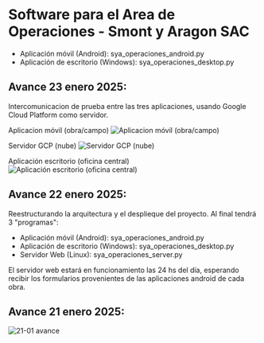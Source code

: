 # Software para el Area de Operaciones - Smont y Aragon SAC

- Aplicación móvil (Android):           sya_operaciones_android.py
- Aplicación de escritorio (Windows):   sya_operaciones_desktop.py


## Avance 23 enero 2025:
Intercomunicacion de prueba entre las tres aplicaciones, usando Google Cloud Platform como servidor.

Aplicacion móvil (obra/campo)
![Aplicacion móvil (obra/campo)](https://github.com/user-attachments/assets/b436706a-9f15-4dd9-9573-253b1563213a)

Servidor GCP (nube)
![Servidor GCP (nube)](https://github.com/user-attachments/assets/5c3b9d96-7e7b-406f-abd7-3dda5c6dec66)

Aplicación escritorio (oficina central)
![Aplicación escritorio (oficina central)](https://github.com/user-attachments/assets/2fe87503-0806-4e7d-ad2e-11cefba9eae8)


## Avance 22 enero 2025:
Reestructurando la arquitectura y el desplieque del proyecto. Al final tendrá 3 "programas":
- Aplicación móvil (Android):           sya_operaciones_android.py
- Aplicación de escritorio (Windows):   sya_operaciones_desktop.py
- Servidor Web (Linux):                 sya_operaciones_server.py

El servidor web estará en funcionamiento las 24 hs del día, esperando recibir los formularios provenientes de las aplicaciones android de cada obra.


## Avance 21 enero 2025:
![21-01 avance](https://github.com/user-attachments/assets/100a58bf-47ef-4c38-89eb-3a5f4e7acdfa)

